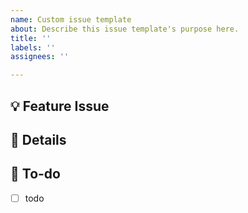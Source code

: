 ```yaml
---
name: Custom issue template
about: Describe this issue template's purpose here.
title: ''
labels: ''
assignees: ''

---
```


## 💡 Feature Issue
<!-- 관련 이슈에 대해 설명해주세요. -->

## 📝  Details

## 🌿  To-do
<!-- 해야 할 일들을 적어주세요. -->
- [ ] todo